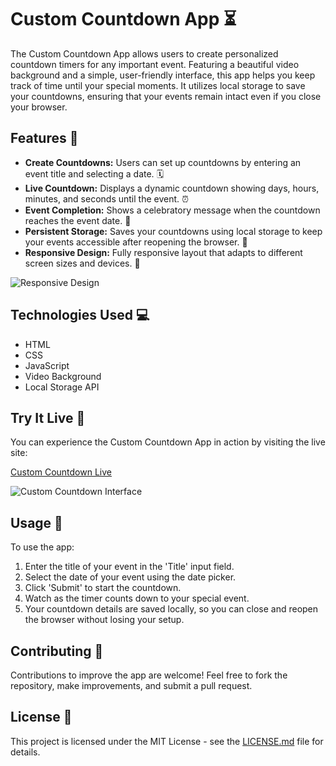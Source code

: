 # Custom Countdown App ⏳

The Custom Countdown App allows users to create personalized countdown timers for any important event. Featuring a beautiful video background and a simple, user-friendly interface, this app helps you keep track of time until your special moments. It utilizes local storage to save your countdowns, ensuring that your events remain intact even if you close your browser.

## Features 🌟

- **Create Countdowns:** Users can set up countdowns by entering an event title and selecting a date. 🗓️
- **Live Countdown:** Displays a dynamic countdown showing days, hours, minutes, and seconds until the event. ⏰
- **Event Completion:** Shows a celebratory message when the countdown reaches the event date. 🎉
- **Persistent Storage:** Saves your countdowns using local storage to keep your events accessible after reopening the browser. 💾
- **Responsive Design:** Fully responsive layout that adapts to different screen sizes and devices. 📱

![Responsive Design](https://github.com/DivorcedLance/custom-countdown/assets/104219610/8d802f83-8dea-4a91-b2d3-a85978fe15e8)

## Technologies Used 💻

- HTML
- CSS
- JavaScript
- Video Background
- Local Storage API

## Try It Live 🚀

You can experience the Custom Countdown App in action by visiting the live site:

[Custom Countdown Live](https://divorcedlance.github.io/custom-countdown/)

![Custom Countdown Interface](https://github.com/DivorcedLance/custom-countdown/assets/104219610/198b2513-8a1f-467d-88ae-cc84623d9372)

## Usage 🚀

To use the app:
1. Enter the title of your event in the 'Title' input field.
2. Select the date of your event using the date picker.
3. Click 'Submit' to start the countdown.
4. Watch as the timer counts down to your special event.
5. Your countdown details are saved locally, so you can close and reopen the browser without losing your setup.

## Contributing 🤝

Contributions to improve the app are welcome! Feel free to fork the repository, make improvements, and submit a pull request.

## License 📄

This project is licensed under the MIT License - see the [LICENSE.md](LICENSE) file for details.

